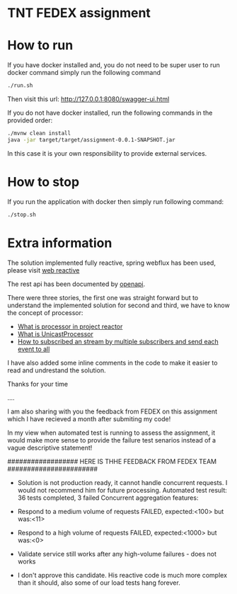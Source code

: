 # TNT FEDEX assignment
# How to run
If you have docker installed and, you do not need to be super user to run docker command simply run the following command
```bash
./run.sh
```
Then visit this url: http://127.0.0.1:8080/swagger-ui.html

If you do not have docker installed, run the following commands in the provided order:
```bash
./mvnw clean install
java -jar target/target/assignment-0.0.1-SNAPSHOT.jar
```
In this case it is your own responsibility to provide external services.

# How to stop
If you run the application with docker then simply run following command:
 ```bash
 ./stop.sh
 ```

# Extra information
The solution implemented fully reactive, spring webflux has been used, please visit
[web reactive](https://docs.spring.io/spring/docs/current/spring-framework-reference/web-reactive.html "web reactive")


The rest api has been documented by [openapi](https://github.com/springdoc/springdoc-openapi "openapi").


There were three stories, the first one was straight forward but to understand the implemented solution for second and third, we have to know the concept of processor:

* [What is processor in project reactor](https://ducmanhphan.github.io/2019-08-25-How-to-use-Processor-in-Reactor-Java/) 
* [What is UnicastProcessor](https://projectreactor.io/docs/core/release/api/reactor/core/publisher/UnicastProcessor.html)
* [How to subscribed an stream by multiple subscribers and send each event to all](https://www.reactiveprogramming.be/project-reactor-flux-sharing/)  

I have also added some inline comments in the code to make it easier to read and undrestand the solution.

Thanks for your time

....



I am also sharing with you the feedback from FEDEX on this assignment which I have recieved a month after submiting my code!

In my view when automated test is running to assess the assignment, it would make more sense to provide the failure test senarios instead of a vague descriptive statement!


################## HERE IS THHE FEEDBACK FROM FEDEX TEAM #######################

* Solution is not production ready, it cannot handle concurrent requests. I would not recommend him for future processing. Automated test result: 36 tests completed, 3 failed Concurrent aggregation features:
 * Respond to a medium volume of requests FAILED, expected:<100> but was:<11>
 * Respond to a high volume of requests FAILED, expected:<1000> but was:<0>
 * Validate service still works after any high-volume failures - does not works

* I don't approve this candidate. His reactive code is much more complex than it should, also some of our load tests hang forever.

